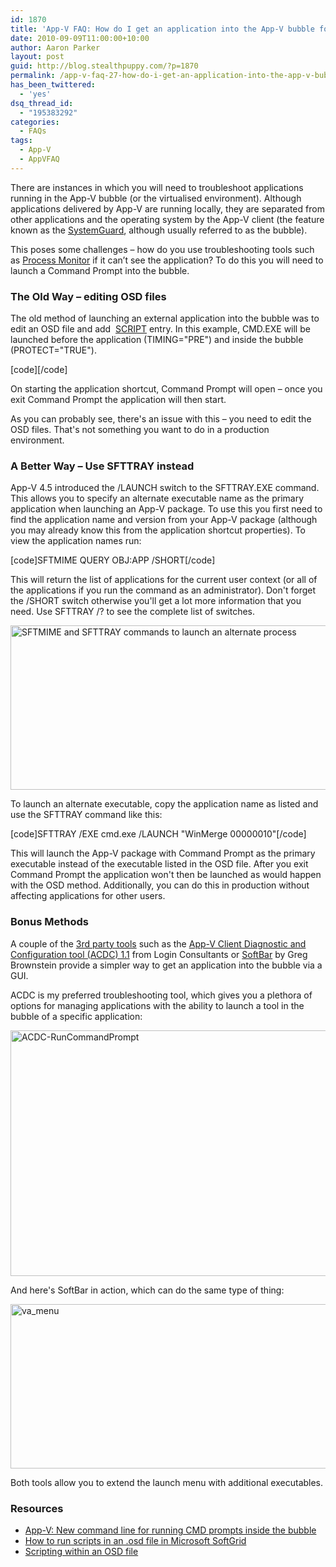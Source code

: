 ```yaml
---
id: 1870
title: 'App-V FAQ: How do I get an application into the App-V bubble for troubleshooting?'
date: 2010-09-09T11:00:00+10:00
author: Aaron Parker
layout: post
guid: http://blog.stealthpuppy.com/?p=1870
permalink: /app-v-faq-27-how-do-i-get-an-application-into-the-app-v-bubble-for-troubleshooting/
has_been_twittered:
  - 'yes'
dsq_thread_id:
  - "195383292"
categories:
  - FAQs
tags:
  - App-V
  - AppVFAQ
---
```

<img style="margin: 0px 0px 5px 10px; display: inline;" src="{{site.baseurl}}/media/2010/06/AppVFAQLogo.png" alt="" align="right" />There are instances in which you will need to troubleshoot applications running in the App-V bubble (or the virtualised environment). Although applications delivered by App-V are running locally, they are separated from other applications and the operating system by the App-V client (the feature known as the [SystemGuard](http://blogs.technet.com/b/appv/archive/2007/08/02/inside-the-grid-part-1.aspx), although usually referred to as the bubble).

This poses some challenges – how do you use troubleshooting tools such as [Process Monitor](http://technet.microsoft.com/en-us/sysinternals/bb896645.aspx) if it can’t see the application? To do this you will need to launch a Command Prompt into the bubble.

### The Old Way – editing OSD files

The old method of launching an external application into the bubble was to edit an OSD file and add  [SCRIPT](http://support.microsoft.com/kb/939085) entry. In this example, CMD.EXE will be launched before the application (TIMING="PRE") and inside the bubble (PROTECT="TRUE").

[code]<SCRIPT EVENT="LAUNCH" TIMING="PRE" PROTECT="TRUE" WAIT="TRUE" TIMEOUT="">  
<HREF>cmd.exe</HREF>  
</SCRIPT>[/code]

On starting the application shortcut, Command Prompt will open – once you exit Command Prompt the application will then start.

As you can probably see, there's an issue with this – you need to edit the OSD files. That's not something you want to do in a production environment.

### A Better Way – Use SFTTRAY instead

App-V 4.5 introduced the /LAUNCH switch to the SFTTRAY.EXE command. This allows you to specify an alternate executable name as the primary application when launching an App-V package. To use this you first need to find the application name and version from your App-V package (although you may already know this from the application shortcut properties). To view the application names run:

[code]SFTMIME QUERY OBJ:APP /SHORT[/code]

This will return the list of applications for the current user context (or all of the applications if you run the command as an administrator). Don't forget the /SHORT switch otherwise you'll get a lot more information that you need. Use SFTTRAY /? to see the complete list of switches.

<img style="background-image: none; padding-left: 0px; padding-right: 0px; display: inline; padding-top: 0px; border: 0px;" title="CommandPrompt-LaunchAppV" src="{{site.baseurl}}/media/2010/09/CommandPromptLaunchAppV_thumb.png" border="0" alt="SFTMIME and SFTTRAY commands to launch an alternate process" width="660" height="263" /> 

To launch an alternate executable, copy the application name as listed and use the SFTTRAY command like this:

[code]SFTTRAY /EXE cmd.exe /LAUNCH "WinMerge 00000010"[/code]

This will launch the App-V package with Command Prompt as the primary executable instead of the executable listed in the OSD file. After you exit Command Prompt the application won't then be launched as would happen with the OSD method. Additionally, you can do this in production without affecting applications for other users.

### Bonus Methods

A couple of the [3rd party tools]({{site.baseurl}}/virtualisation/app-v-faq-26-what-3rd-party-tools-are-there-for-managing-app-v) such as the [App-V Client Diagnostic and Configuration tool (ACDC) 1.1](http://www.loginconsultants.com/index.php?option=com_docman&task=doc_details&gid=69&Itemid=149) from Login Consultants or [SoftBar](http://www.jagtechnical.com/softbar/) by Greg Brownstein provide a simpler way to get an application into the bubble via a GUI.

ACDC is my preferred troubleshooting tool, which gives you a plethora of options for managing applications with the ability to launch a tool in the bubble of a specific application:

<img style="background-image: none; padding-left: 0px; padding-right: 0px; display: inline; padding-top: 0px; border: 0px;" title="ACDC-RunCommandPrompt" src="{{site.baseurl}}/media/2010/09/ACDCRunCommandPrompt_thumb.png" border="0" alt="ACDC-RunCommandPrompt" width="660" height="393" /> 

And here's SoftBar in action, which can do the same type of thing:

<img style="background-image: none; padding-left: 0px; padding-right: 0px; display: inline; padding-top: 0px; border: 0px;" title="va_menu" src="{{site.baseurl}}/media/2010/09/va_menu.jpg" border="0" alt="va_menu" width="631" height="263" /> 

Both tools allow you to extend the launch menu with additional executables.

### Resources

  * [App-V: New command line for running CMD prompts inside the bubble](http://blogs.technet.com/b/appv/archive/2008/09/25/app-v-new-command-line-for-running-cmd-prompts-inside-the-bubble.aspx)
  * [How to run scripts in an .osd file in Microsoft SoftGrid](http://support.microsoft.com/kb/939085)
  * [Scripting within an OSD file](http://blogs.technet.com/b/appv/archive/2007/10/11/scripting-within-an-osd-file.aspx)